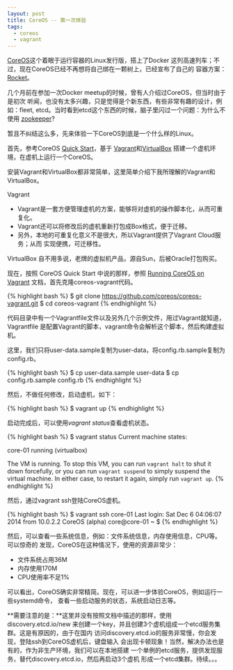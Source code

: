 ```yaml
---
layout: post
title: CoreOS -- 第一次体验
tags:
  - coreos
  - vagrant
---
```


[CoreOS](https://coreos.com/)这个着眼于运行容器的Linux发行版，搭上了Docker
这列高速列车；不过，现在CoreOS已经不再想将自己绑在一颗树上，已经宣布了自己的
容器方案：[Rocket](https://coreos.com/blog/rocket/)。

几个月前在参加一次Docker meetup的时候，曾有人介绍过CoreOS，但当时由于是初次
听闻，也没有太多兴趣，只是觉得是个新东西，有些非常有趣的设计，例如：fleet,
etcd。当时看到etcd这个东西的时候，脑子里闪过一个问题：为什么不使用
[zookeeper](http://zookeeper.apache.org/)?

暂且不纠结这么多，先来体验一下CoreOS到底是一个什么样的Linux。

首先，参考CoreOS [Quick Start](https://coreos.com/docs/quickstart/)，基于
[Vagrant](http://www.vagrantup.com/)和[VirtualBox](https://www.virtualbox.org/)
搭建一个虚机环境，在虚机上运行一个CoreOS。

安装Vagrant和VirtualBox都非常简单，这里简单介绍下我所理解的Vagrant和VirtualBox。

Vagrant

- Vagrant是一套方便管理虚机的方案，能够将对虚机的操作脚本化，从而可重复化。
- Vagrant还可以将修改后的虚机重新打包成Box格式，便于迁移。
- 另外，本地的可重复化意义不是很大，所以Vagrant提供了Vagrant Cloud服务；从而
实现便携，可迁移性。

VirtualBox 自不用多说，老牌的虚拟机产品，源自Sun，后被Oracle打包购买。

现在，按照 CoreOS Quick Start 中说的那样，参照
[Running CoreOS on Vagrant](https://coreos.com/docs/running-coreos/platforms/vagrant/)
文档，首先克隆coreos-vagrant代码。

{% highlight bash %}
$ git clone https://github.com/coreos/coreos-vagrant.git
$ cd coreos-vagrant
{% endhighlight %}

代码目录中有一个Vagrantfile文件以及另外几个示例文件，用过Vagrant就知道，Vagrantfile
是配置Vagrant的脚本，vagrant命令会解析这个脚本，然后构建虚拟机。

这里，我们只将user-data.sample复制为user-data，将config.rb.sample复制为config.rb。

{% highlight bash %}
$ cp user-data.sample user-data
$ cp config.rb.sample config.rb
{% endhighlight %}

然后，不做任何修改，启动虚机，如下：

{% highlight bash %}
$ vagrant up
{% endhighlight %}

启动完成后，可以使用*vagrant status*查看虚机状态。

{% highlight bash %}
$ vagrant status
Current machine states:

core-01                   running (virtualbox)

The VM is running. To stop this VM, you can run `vagrant halt` to
shut it down forcefully, or you can run `vagrant suspend` to simply
suspend the virtual machine. In either case, to restart it again,
simply run `vagrant up`.
{% endhighlight %}

然后，通过vagrant ssh登陆CoreOS虚机。

{% highlight bash %}
$ vagrant ssh core-01
Last login: Sat Dec  6 04:06:07 2014 from 10.0.2.2
CoreOS (alpha)
core@core-01 ~ $ 
{% endhighlight %}

然后，可以查看一些系统信息，例如：文件系统信息，内存使用信息，CPU等。可以惊奇的
发现，CoreOS在这种情况下，使用的资源非常少：

- 文件系统占用36M
- 内存使用170M
- CPU使用率不足1%

可以看出，CoreOS确实非常精简。现在，可以进一步体验CoreOS，例如运行一些systemd命令，
查看一些启动服务的状态，系统启动日志等。

**需要注意的是：**这里并没有按照文档中描述的那样，使用 discovery.etcd.io/new
来创建一个key，并且创建3个虚机组成一个etcd服务集群。这是有原因的，由于在国内
访问discovery.etcd.io的服务非常慢，你会发现，登陆ssh到CoreOS虚机后，键盘输入
会出现卡顿现象！当然，解决办法也是有的，作为非生产环境，我们可以在本地搭建
一个单例的etcd服务，提供发现服务，替代discovery.etcd.io，然后再启动3个虚机
形成一个etcd集群。待续。。。
